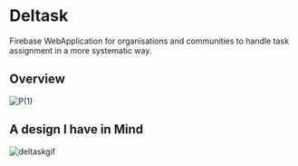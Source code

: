 # Deltask
Firebase WebApplication for organisations and communities to handle task assignment in a more systematic way.

<h2>Overview</h2>

![P(1)](https://user-images.githubusercontent.com/29266591/74998839-d4715b80-547f-11ea-960c-ac849bbec082.png)

<h2> A design I have in Mind</h2>

![deltaskgif](https://user-images.githubusercontent.com/29266591/74998208-231df600-547e-11ea-9f52-9ef0a4f26165.gif)
